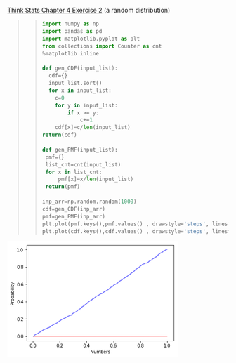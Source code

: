 [Think Stats Chapter 4 Exercise 2](http://greenteapress.com/thinkstats2/html/thinkstats2005.html#toc41) (a random distribution)

>> ```python
>> import numpy as np
>> import pandas as pd
>> import matplotlib.pyplot as plt
>> from collections import Counter as cnt
>> %matplotlib inline
>> 
>> def gen_CDF(input_list):
>>   cdf={}
>>   input_list.sort()
>>   for x in input_list: 
>>     c=0
>>     for y in input_list:
>>         if x >= y:
>>             c+=1
>>     cdf[x]=c/len(input_list)
>> return(cdf)
>> 
>> def gen_PMF(input_list):
>>  pmf={}
>>  list_cnt=cnt(input_list)
>>  for x in list_cnt:
>>      pmf[x]=x/len(input_list)
>>  return(pmf)
>> 
>> inp_arr=np.random.random(1000)
>> cdf=gen_CDF(inp_arr)
>> pmf=gen_PMF(inp_arr)
>> plt.plot(pmf.keys(),pmf.values() , drawstyle='steps', linestyle='-', alpha=0.5,c='r')
>> plt.plot(cdf.keys(),cdf.values() , drawstyle='steps', linestyle='-', alpha=0.5,c='b')
>> ```
![edit](../img/CDF_PMF_plot.png)
